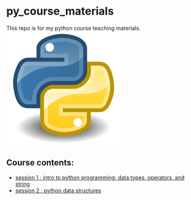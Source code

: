 # py_course_materials
This repo is for my python course teaching materials.
<img src="Python.svg.png" width="300" height="300">
## Course contents:
- [session 1 : intro to python programming: data types, operators, and string](https://github.com/IbrahimMansey/py_course_materials/blob/main/1_Intro%20to%20programming%20using%20python.ipynb)
- [session 2 : python data structures](https://github.com/IbrahimMansey/py_course_materials/blob/main/2_Python%20data%20structures.ipynb)
